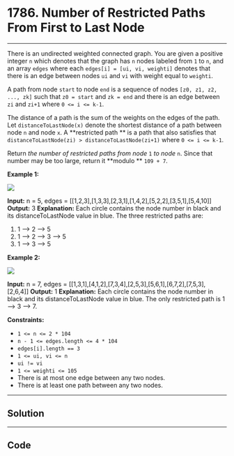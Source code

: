 # 1786. Number of Restricted Paths From First to Last Node

---

There is an undirected weighted connected graph. You are given a positive integer `n` which denotes that the graph has `n` nodes labeled from `1` to `n`, and an array `edges` where each `edges[i] = [ui, vi, weighti]` denotes that there is an edge between nodes `ui` and `vi` with weight equal to `weighti`.

A path from node `start` to node `end` is a sequence of nodes `[z0, z1, z2, ..., zk]` such that `z0 = start` and `zk = end` and there is an edge between `zi` and `zi+1` where `0 <= i <= k-1`.

The distance of a path is the sum of the weights on the edges of the path. Let `distanceToLastNode(x)` denote the shortest distance of a path between node `n` and node `x`. A **restricted path ** is a path that also satisfies that `distanceToLastNode(zi) > distanceToLastNode(zi+1)` where `0 <= i <= k-1`.

Return _the number of restricted paths from node_ `1` _to node_ `n`. Since that number may be too large, return it **modulo ** `109 + 7`.

 

**Example 1:**

![](https://assets.leetcode.com/uploads/2021/02/17/restricted_paths_ex1.png)


**Input:** n = 5, edges = [[1,2,3],[1,3,3],[2,3,1],[1,4,2],[5,2,2],[3,5,1],[5,4,10]]
**Output:** 3
**Explanation:** Each circle contains the node number in black and its distanceToLastNode value in blue. The three restricted paths are:
1) 1 --> 2 --> 5
2) 1 --> 2 --> 3 --> 5
3) 1 --> 3 --> 5


**Example 2:**

![](https://assets.leetcode.com/uploads/2021/02/17/restricted_paths_ex22.png)


**Input:** n = 7, edges = [[1,3,1],[4,1,2],[7,3,4],[2,5,3],[5,6,1],[6,7,2],[7,5,3],[2,6,4]]
**Output:** 1
**Explanation:** Each circle contains the node number in black and its distanceToLastNode value in blue. The only restricted path is 1 --> 3 --> 7.


 

**Constraints:**

  * `1 <= n <= 2 * 104`
  * `n - 1 <= edges.length <= 4 * 104`
  * `edges[i].length == 3`
  * `1 <= ui, vi <= n`
  * `ui != vi`
  * `1 <= weighti <= 105`
  * There is at most one edge between any two nodes.
  * There is at least one path between any two nodes.

---

## Solution



---

## Code
```python


```